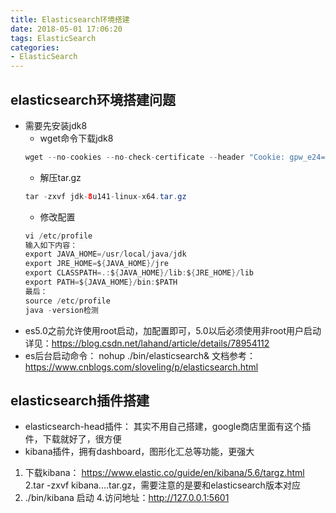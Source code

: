 ```yaml
---
title: Elasticsearch环境搭建
date: 2018-05-01 17:06:20
tags: ElasticSearch
categories:
- ElasticSearch
---
```

## elasticsearch环境搭建问题
* 需要先安装jdk8
  * wget命令下载jdk8
  ``` java
  wget --no-cookies --no-check-certificate --header "Cookie: gpw_e24=http%3A%2F%2Fwww.oracle.com%2F; oraclelicense=accept-securebackup-cookie" "http://download.oracle.com/otn-pub/java/jdk/8u141-b15/336fa29ff2bb4ef291e347e091f7f4a7/jdk-8u141-linux-x64.tar.gz"
  ```
  * 解压tar.gz
  ``` java
  tar -zxvf jdk-8u141-linux-x64.tar.gz 
  ```
  * 修改配置
  ``` java
  vi /etc/profile
  输入如下内容：
  export JAVA_HOME=/usr/local/java/jdk
  export JRE_HOME=${JAVA_HOME}/jre
  export CLASSPATH=.:${JAVA_HOME}/lib:${JRE_HOME}/lib
  export PATH=${JAVA_HOME}/bin:$PATH
  最后：
  source /etc/profile
  java -version检测
  ```
* es5.0之前允许使用root启动，加配置即可，5.0以后必须使用非root用户启动
详见：https://blog.csdn.net/lahand/article/details/78954112
* es后台启动命令： nohup ./bin/elasticsearch&
文档参考：https://www.cnblogs.com/sloveling/p/elasticsearch.html

## elasticsearch插件搭建
* elasticsearch-head插件：
其实不用自己搭建，google商店里面有这个插件，下载就好了，很方便
* kibana插件，拥有dashboard，图形化汇总等功能，更强大
1. 下载kibana： https://www.elastic.co/guide/en/kibana/5.6/targz.html
2.tar -zxvf kibana....tar.gz，需要注意的是要和elasticsearch版本对应
3. ./bin/kibana 启动
4.访问地址：http://127.0.0.1:5601